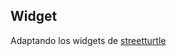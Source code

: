 ## Widget

Adaptando los widgets de [streetturtle](https://github.com/streetturtle/awesome-wm-widgets)

